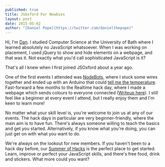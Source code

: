 ```yaml
---
published: true
title: JSOxford For Newbies
layout: post
date: 2015-05-02
author: "[Daniel Pope](https://twitter.com/danielthepope)"
---
```


Hi, I'm [Dan](https://twitter.com/danielthepope). I studied Computer Science at the University of Bath where I learned absolutely no JavaScript whatsoever. When I was working on placement, I used jQuery to show and hide elements on a webpage, and that was it. Not exactly what you'd call sophisticated JavaScript is it?

That's all I knew when I first joined JSOxford about a year ago.

One of the first events I attended was [NodeBots](http://nodebots.io/), where I stuck some wires together and ended up with an Arduino that could [tell me the temperature](https://twitter.com/danielthepope/status/503219737527336960/photo/1). Fast-forward a few months to the Realtime hack day, where I made a webpage which sends colours to everyone connected ([Writeup here](https://danielthepope.wordpress.com/2015/04/12/realtime-hacking-with-jsoxford/)). I still feel like a beginner at every event I attend, but I really enjoy them and I'm keen to learn more!

No matter what your skill level is, you're welcome to join us at any of our events. The hack days in particular are very beginner-friendly, where the main aim is to have fun. There's always someone willing to teach the basics and get you started. Alternatively, if you know what you're doing, you can just get on with what you want to do.

We're always on the lookout for new members. If you haven't been to a hack day before, our [Summer of Hacks](http://summerofhacks.io) is the perfect place to get started. Learn, improve or perfect your JavaScript skills, and there's free food, drink and stickers. What more could you want?
